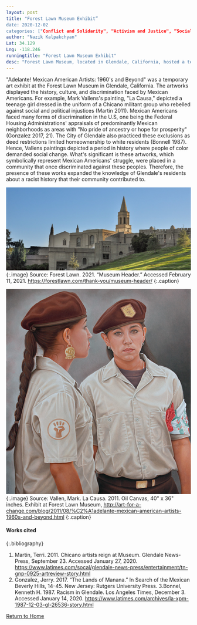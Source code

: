 ```yaml
---
layout: post
title: "Forest Lawn Museum Exhibit” 
date: 2020-12-02
categories: ["Conflict and Solidarity", "Activism and Justice", “Social Identity and Diversity”]
author: "Nazik Kalpakchyan"
Lat: 34.129
Lng: -118.246
runningtitle: "Forest Lawn Museum Exhibit"
desc: "Forest Lawn Museum, located in Glendale, California, hosted a temporary exhibit called “Adelante! Mexican American Artists: 1960s and Beyond,” which displayed significant works by Mexican American artists."
---
```

"Adelante! Mexican American Artists: 1960's and Beyond" was a temporary art exhibit at the Forest Lawn Museum in Glendale, California. The artworks displayed the history, culture, and discrimination faced by Mexican Americans. For example, Mark Vallens's painting, "La Causa," depicted a teenage girl dressed in the uniform of a Chicano militant group who rebelled against social and political injustices (Martin 2011). Mexican Americans faced many forms of discrimination in the U.S, one being the Federal Housing Administrations' appraisals of predominantly Mexican neighborhoods as areas with "No pride of ancestry or hope for prosperity" (Gonzalez 2017, 21). The City of Glendale also practiced these exclusions as deed restrictions limited homeownership to white residents (Bonnell 1987). Hence, Vallens paintings depicted a period in history where people of color demanded social change. What's significant is these artworks, which symbolically represent Mexican Americans' struggle, were placed in a community that once discriminated against these peoples. Therefore, the presence of these works expanded the knowledge of Glendale's residents about a racist history that their community contributed to.

![Image of the Forest Lawn Museum structure](images/ForestLawnMuseum_pin1_image1.jpg)
   {:.image} 
Source:  Forest Lawn. 2021. “Museum Header.” Accessed February 11, 2021. https://forestlawn.com/thank-you/museum-header/
   {:.caption} 

![Image of “La Causa,” by Mark Vallen](images/ForestLawnMuseum_pin1_image2.jpg)
   {:.image} 
Source: Vallen, Mark. La Causa. 2011. Oil Canvas, 40" x 36" inches. Exhibit at Forest Lawn Museum, http://art-for-a-change.com/blog/2011/08/%C2%A1adelante-mexican-american-artists-1960s-and-beyond.html
   {:.caption} 

#### Works cited
{:.bibliography} 
1.  Martin, Terri. 2011. Chicano artists reign at Museum. Glendale News-Press, September 23. Accessed January 27, 2020. https://www.latimes.com/socal/glendale-news-press/entertainment/tn-gnp-0925-artreview-story.html
2.  Gonzalez, Jerry. 2017. “The Lands of Manana.” In Search of the Mexican Beverly Hills, 14-45. New Jersey: Rutgers University Press. 
3.Bonnel, Kenneth H. 1987. Racism in Glendale. Los Angeles Times, December 3. Accessed January 14, 2020. https://www.latimes.com/archives/la-xpm-1987-12-03-gl-26536-story.html

[Return to Home](https://uclachicanxstudies.github.io/BarrioSuburbanisms/)
















